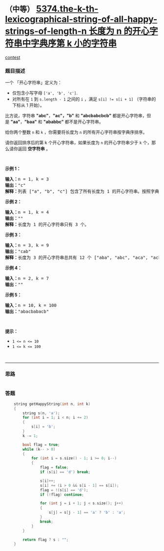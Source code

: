 # `（中等）` [5374.the-k-th-lexicographical-string-of-all-happy-strings-of-length-n 长度为 n 的开心字符串中字典序第 k 小的字符串](https://leetcode-cn.com/problems/the-k-th-lexicographical-string-of-all-happy-strings-of-length-n/)

[contest](https://leetcode-cn.com/contest/biweekly-contest-24/problems/the-k-th-lexicographical-string-of-all-happy-strings-of-length-n/)

### 题目描述
<p>一个 「开心字符串」定义为：</p>

<ul>
	<li>仅包含小写字母&nbsp;<code>['a', 'b', 'c']</code>.</li>
	<li>对所有在&nbsp;<code>1</code>&nbsp;到&nbsp;<code>s.length - 1</code>&nbsp;之间的&nbsp;<code>i</code>&nbsp;，满足&nbsp;<code>s[i] != s[i + 1]</code>&nbsp;（字符串的下标从 1 开始）。</li>
</ul>

<p>比方说，字符串&nbsp;<strong>"abc"</strong>，<strong>"ac"，"b"</strong> 和&nbsp;<strong>"abcbabcbcb"</strong>&nbsp;都是开心字符串，但是&nbsp;<strong>"aa"</strong>，<strong>"baa"</strong>&nbsp;和&nbsp;<strong>"ababbc"</strong>&nbsp;都不是开心字符串。</p>

<p>给你两个整数 <code>n</code>&nbsp;和 <code>k</code>&nbsp;，你需要将长度为 <code>n</code>&nbsp;的所有开心字符串按字典序排序。</p>

<p>请你返回排序后的第 k 个开心字符串，如果长度为 <code>n</code>&nbsp;的开心字符串少于 <code>k</code>&nbsp;个，那么请你返回 <strong>空字符串</strong>&nbsp;。</p>

<p>&nbsp;</p>

<p><strong>示例 1：</strong></p>

<pre><strong>输入：</strong>n = 1, k = 3
<strong>输出：</strong>"c"
<strong>解释：</strong>列表 ["a", "b", "c"] 包含了所有长度为 1 的开心字符串。按照字典序排序后第三个字符串为 "c" 。
</pre>

<p><strong>示例 2：</strong></p>

<pre><strong>输入：</strong>n = 1, k = 4
<strong>输出：</strong>""
<strong>解释：</strong>长度为 1 的开心字符串只有 3 个。
</pre>

<p><strong>示例 3：</strong></p>

<pre><strong>输入：</strong>n = 3, k = 9
<strong>输出：</strong>"cab"
<strong>解释：</strong>长度为 3 的开心字符串总共有 12 个 ["aba", "abc", "aca", "acb", "bab", "bac", "bca", "bcb", "cab", "cac", "cba", "cbc"] 。第 9 个字符串为 "cab"
</pre>

<p><strong>示例 4：</strong></p>

<pre><strong>输入：</strong>n = 2, k = 7
<strong>输出：</strong>""
</pre>

<p><strong>示例 5：</strong></p>

<pre><strong>输入：</strong>n = 10, k = 100
<strong>输出：</strong>"abacbabacb"
</pre>

<p>&nbsp;</p>

<p><strong>提示：</strong></p>

<ul>
	<li><code>1 &lt;= n &lt;= 10</code></li>
	<li><code>1 &lt;= k &lt;= 100</code></li>
</ul>

<p>&nbsp;</p>

            

---
### 思路
```
```



### 答题
``` C++
    string getHappyString(int n, int k) 
    {
        string s(n, 'a');
        for (int i = 1; i < n; i += 2)
        {
            s[i] = 'b';
        }
        k -= 1;

        bool flag = true;
        while (k-- > 0)
        {
            for (int i = s.size() - 1; i >= 0; i--)
            {
                flag = false;
                if (s[i] == 'd') break;

                s[i]++;
                s[i] += (i > 0 && s[i - 1] == s[i]);
                flag = !(s[i] == 'd');
                if (!flag) continue;

                for (int j = i + 1; j < s.size(); j++)
                {
                    s[j] = s[j - 1] == 'a' ? 'b' : 'a';
                }
                break;
            }
        }

        return flag ? s : "";
    }
```




